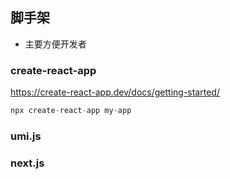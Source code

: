 ## 脚手架
- 主要方便开发者

### create-react-app
https://create-react-app.dev/docs/getting-started/

```js
npx create-react-app my-app
```
### umi.js
### next.js